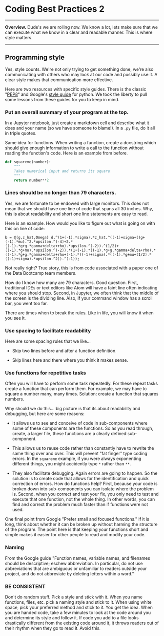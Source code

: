 # Coding Best Practices 2

---
**Overview.**  Dude's we are rolling now. We know a lot, lets make sure that we can execute what we know in a clear and readable manner. This is where style matters.

---

## Programming style

Yes, style counts.  We're not only trying to get something done, we're also communicating with others who may look at our code and possibly use it.  A clear style makes that communication more effective.

Here are two resources with specific style guides. There is the classic "[PEP8](https://www.python.org/dev/peps/pep-0008/)" and Google's [style guide](https://github.com/google/styleguide/blob/gh-pages/pyguide.md) for python. We took the liberty to pull some lessons from these guides for you to keep in mind.

### Put an overall summary of your program at the top.

In a Jupyter notebook, just create a markdown cell and describe what it does and your name (so we have someone to blame!). In a ``.py`` file, do it all in triple quotes.  

Same idea for functions. When writing a function, create a docstring which should give enough information to write a call to the function without reading the function's code. Here is an example from before.
```python
def squareme(number):
    """
    Takes numerical input and returns its square
    """
    return number**2       
```


###  Lines should be no longer than 79 characters.

Yes, we are fortunate to be endowed with large monitors. This does not mean that we should have one line of code that spans all 30 inches. Why, this is about readability and short one line statements are easy to read.

Here is an example. How would you like to figure out what is going on with this on line of code:
```
b = @(g,z_hat,Omega) d.^(1+(-1).*sigma).*z_hat.^((-1)+sigma+((g+(-1).*mu).^2.*upsilon.^(-4)+2.*((-1).*g+g.*gamma+delta+rho).*upsilon.^(-2)).^(1/2)+((-1).*g+mu).*upsilon.^(-2)).*(1+(-1).*((-1).*g+g.*gamma+delta+rho).*((-1).*g+g.*gamma+delta+rho+(-1).*((-1)+sigma).*((-1).*g+mu+(1/2).*((-1)+sigma).*upsilon.^2)).^(-1));
```
Not really right? True story, this is from code associated with a paper one of the Data Bootcamp team members.

How do I know how many are 79 characters. Good question. First, traditional IDEs or text editors like Atom will have a faint line often indicating where you should stop. Second, in Jupyter, we often think that the middle of the screen is the dividing line. Also, if your command window has a scroll bar, you went too far.

There are times when to break the rules. Like in life, you will know it when you see it.

### Use spacing to facilitate readability

Here are some spacing rules that we like...

* Skip two lines before and after a function definition.

* Skip lines here and there where you think it makes sense.

### Use functions for repetitive tasks

Often you will have to perform some task repeatedly. For these repeat tasks create a function that can perform them. For example, we may have to square a number many, many times. Solution: create a function that squares numbers.

Why should we do this... big picture is that its about readability and debugging, but here are some reasons:

* It allows us to see and conceive of code in sub-components where some of these components are the functions. So as you read through, create, a larger file, these functions are a clearly defined sub-component.   

* This allows us to reuse code rather than constantly have to rewrite the same thing over and over. This will prevent "fat finger" type coding errors. In the ``squareme`` example, if you were always exponenting different things, you might accidently type ``*`` rather than ``**``.

* They also facilitate debugging. Again errors are going to happen. So the solution is to create code that allows for the identification and quick correction of errors. How do functions help? First, because your code is broken down into sub-components you can isolate where the problem is. Second, when you correct and test your fix, you only need to test and execute that one function, not the whole thing. In other words, you can find and correct the problem much faster than if functions were not used.

One final point from Google "Prefer small and focused functions." If it is long, think about whether it can be broken up without harming the structure of the program. The point here is that keeping your functions short and simple makes it easier for other people to read and modify your code.


###  Naming

From the Google guide "Function names, variable names, and filenames should be descriptive; eschew abbreviation. In particular, do not use abbreviations that are ambiguous or unfamiliar to readers outside your project, and do not abbreviate by deleting letters within a word."

###  BE CONSISTENT

Don't do random stuff. Pick a style and stick with it. When you name functions, files, etc. pick a naming style and stick to it. When using white space, pick your preferred method and stick to it. You get the idea. When you are handed code, take a few minutes to look at the code around you and determine its style and follow it. If code you add to a file looks drastically different from the existing code around it, it throws readers out of their rhythm when they go to read it. Avoid this.
